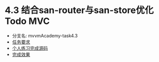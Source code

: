 # 4.3 结合san-router与san-store优化Todo MVC

* 分支名: mvvmAcademy-task4.3
* [任务要求](http://ife.baidu.com/course/detail/id/21)
* [个人练习完成源码](https://github.com/cycdpoCodeLab/ife-course-2018/tree/mvvmAcademy-task4.3)
* [完成效果](https://cycdpocodelab.github.io/ife-course-2018/mvvmAcademy/task4.3/index.html)

